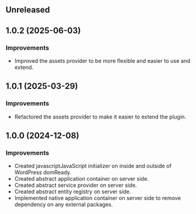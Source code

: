 ## Unreleased

## 1.0.2 (2025-06-03)

### Improvements
- Improved the assets provider to be more flexible and easier to use and extend.

## 1.0.1 (2025-03-29)

### Improvements
- Refactored the assets provider to make it easier to extend the plugin.

## 1.0.0 (2024-12-08)

### Improvements

- Created javascriptJavaScript initializer on inside and outside of WordPress domReady.
- Created abstract application container on server side.
- Created abstract service provider on server side.
- Created abstract entity registry on server side.
- Implemented native application container on server side to remove dependency on any external packages.
